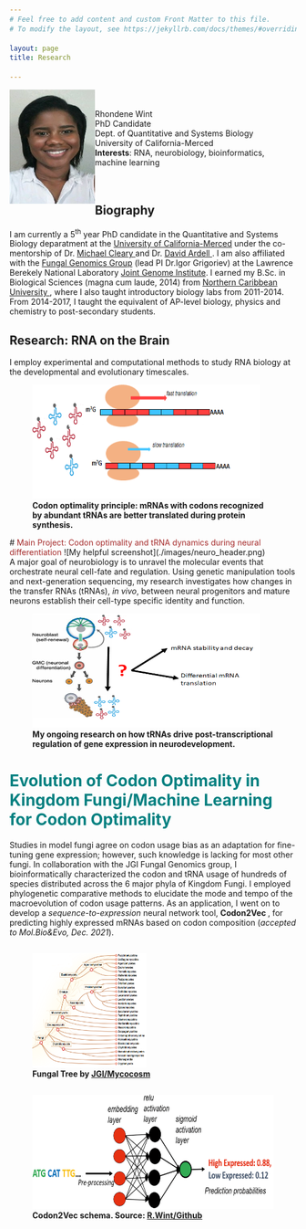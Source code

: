 ```yaml
---
# Feel free to add content and custom Front Matter to this file.
# To modify the layout, see https://jekyllrb.com/docs/themes/#overriding-theme-defaults

layout: page
title: Research 

---
```



 <img class="container__image" src='./images/My_pic.png' width='150' height='200' align="left">
 <p> <br/>  <br/>  Rhondene Wint <br/> PhD Candidate<br/> Dept. of Quantitative and Systems Biology <br/> University of California-Merced <br/> <b>Interests</b>: RNA, neurobiology, bioinformatics, machine learning   <br/>  <br/>  <br/>  </p>


## Biography
I am currently a 5<sup>th</sup> year PhD candidate in the Quantitative and Systems Biology deparatment at the <a href="https://qsb.ucmerced.edu/">University of California-Merced</a> under the co-mentorship of Dr. <a href="https://qsb.ucmerced.edu/content/michael-cleary">Michael Cleary </a> and Dr. <a href="https://qsb.ucmerced.edu/content/david-ardell">David Ardell </a>. I am also affiliated with the <a href="https://jgi.doe.gov/our-science/science-programs/fungal-genomics/">Fungal Genomics Group</a> (lead PI Dr.Igor Grigoriev) at the Lawrence Berekely National Laboratory <a href="https://jgi.doe.gov/">Joint Genome Institute</a>.
I earned my B.Sc. in Biological Sciences (magna cum laude, 2014) from <a href="https://www.ncu.edu.jm/">Northern Caribbean University </a>, where I also taught introductory biology labs from 2011-2014.
From 2014-2017, I taught the equivalent of AP-level biology, physics and chemistry to post-secondary students.

## Research: RNA on the Brain
I employ experimental and computational methods to study RNA biology at the developmental and evolutionary timescales.
<figure>
    <img src='./images/Codon_optimality.png' width='400' height='200'/>
	<figcaption> <b>Codon optimality principle: mRNAs with codons recognized by abundant tRNAs are better translated during protein synthesis.</b>
		</figcaption>
	</figure>
# <font color='brown'> Main Project: Codon optimality and tRNA dynamics during neural differentiation </font>
   ![My helpful screenshot](./images/neuro_header.png) <br/>
A major goal of neurobiology is to unravel the molecular events that orchestrate neural cell-fate and regulation. 
Using genetic manipulation tools and next-generation sequencing, my research investigates how changes in the transfer RNAs (tRNAs), <i> in vivo</i>, between neural progenitors and mature neurons establish their cell-type specific identity and function.
 
	
 <figure>
	<img src='./images/tRNA_research_cartoon.png' width='400' height='200'/>
	<figcaption> <b>My ongoing research on how tRNAs drive post-transcriptional regulation of gene expression in neurodevelopment.</b> 
		</figcaption>	
	</figure>


# <font color='teal'> Evolution of Codon Optimality in Kingdom Fungi/Machine Learning for Codon Optimality </font>
Studies in model fungi agree on codon usage bias as an adaptation for fine-tuning gene expression; however, such knowledge is lacking for most other fungi. 
In collaboration with the JGI Fungal Genomics group, I bioinformatically characterized the codon and tRNA usage of hundreds of species distributed across the 6 major phyla of Kingdom Fungi. 
I employed phylogenetic comparative methods to elucidate the mode and tempo of the macroevolution of codon usage patterns.
 As an application, I went on to develop a <i>sequence-to-expression</i> neural network tool, <b> Codon2Vec </b>, for predicting 
 highly expressed mRNAs based on codon composition (<i>accepted to Mol.Bio&Evo, Dec. 2021</i>). 
<div>
  <figure class="left" style="float:left">
    <img src='./images/fungal_tree.png' width='200' height='200'/>
		<figcaption> <b>Fungal Tree by <a href="https://mycocosm.jgi.doe.gov/mycocosm/home"> JGI/Mycocosm</a> </b>
		</figcaption>
	</figure>
	
  <figure class="left" style="float:right">
		<img src='./images/C2V_schema.png' width='500' height='200'/>
		<figcaption> <b>Codon2Vec schema. Source: <a href="https://github.com/rhondene/Codon2Vec"> R.Wint/Github </a></b>
		</figcaption>
	</figure>

</div>




